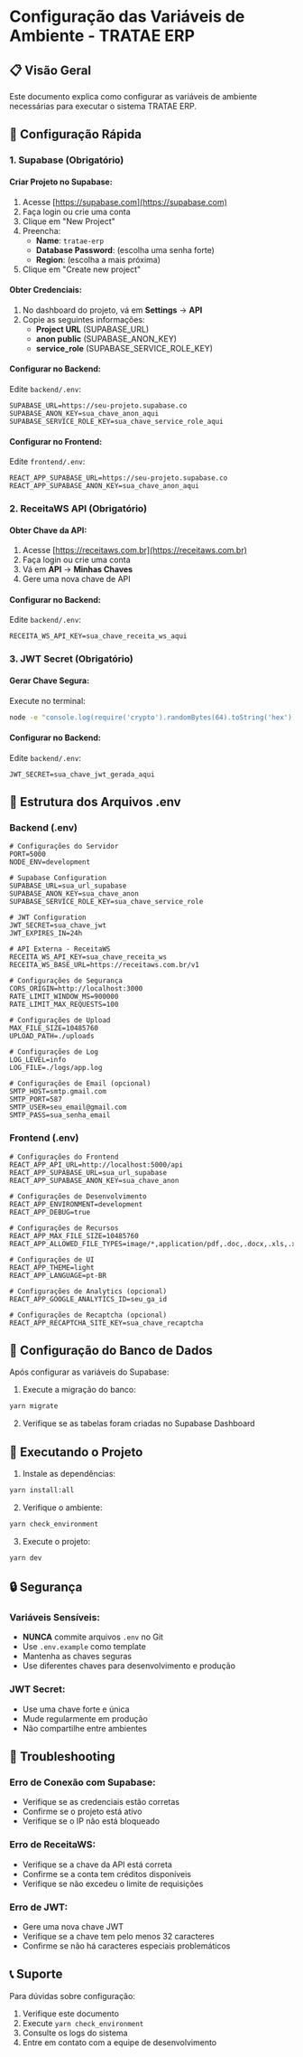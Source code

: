 # Configuração das Variáveis de Ambiente - TRATAE ERP

## 📋 Visão Geral

Este documento explica como configurar as variáveis de ambiente necessárias para executar o sistema TRATAE ERP.

## 🚀 Configuração Rápida

### 1. Supabase (Obrigatório)

#### Criar Projeto no Supabase:
1. Acesse [https://supabase.com](https://supabase.com)
2. Faça login ou crie uma conta
3. Clique em "New Project"
4. Preencha:
   - **Name**: `tratae-erp`
   - **Database Password**: (escolha uma senha forte)
   - **Region**: (escolha a mais próxima)
5. Clique em "Create new project"

#### Obter Credenciais:
1. No dashboard do projeto, vá em **Settings** → **API**
2. Copie as seguintes informações:
   - **Project URL** (SUPABASE_URL)
   - **anon public** (SUPABASE_ANON_KEY)
   - **service_role** (SUPABASE_SERVICE_ROLE_KEY)

#### Configurar no Backend:
Edite `backend/.env`:
```env
SUPABASE_URL=https://seu-projeto.supabase.co
SUPABASE_ANON_KEY=sua_chave_anon_aqui
SUPABASE_SERVICE_ROLE_KEY=sua_chave_service_role_aqui
```

#### Configurar no Frontend:
Edite `frontend/.env`:
```env
REACT_APP_SUPABASE_URL=https://seu-projeto.supabase.co
REACT_APP_SUPABASE_ANON_KEY=sua_chave_anon_aqui
```

### 2. ReceitaWS API (Obrigatório)

#### Obter Chave da API:
1. Acesse [https://receitaws.com.br](https://receitaws.com.br)
2. Faça login ou crie uma conta
3. Vá em **API** → **Minhas Chaves**
4. Gere uma nova chave de API

#### Configurar no Backend:
Edite `backend/.env`:
```env
RECEITA_WS_API_KEY=sua_chave_receita_ws_aqui
```

### 3. JWT Secret (Obrigatório)

#### Gerar Chave Segura:
Execute no terminal:
```bash
node -e "console.log(require('crypto').randomBytes(64).toString('hex'))"
```

#### Configurar no Backend:
Edite `backend/.env`:
```env
JWT_SECRET=sua_chave_jwt_gerada_aqui
```

## 📁 Estrutura dos Arquivos .env

### Backend (.env)
```env
# Configurações do Servidor
PORT=5000
NODE_ENV=development

# Supabase Configuration
SUPABASE_URL=sua_url_supabase
SUPABASE_ANON_KEY=sua_chave_anon
SUPABASE_SERVICE_ROLE_KEY=sua_chave_service_role

# JWT Configuration
JWT_SECRET=sua_chave_jwt
JWT_EXPIRES_IN=24h

# API Externa - ReceitaWS
RECEITA_WS_API_KEY=sua_chave_receita_ws
RECEITA_WS_BASE_URL=https://receitaws.com.br/v1

# Configurações de Segurança
CORS_ORIGIN=http://localhost:3000
RATE_LIMIT_WINDOW_MS=900000
RATE_LIMIT_MAX_REQUESTS=100

# Configurações de Upload
MAX_FILE_SIZE=10485760
UPLOAD_PATH=./uploads

# Configurações de Log
LOG_LEVEL=info
LOG_FILE=./logs/app.log

# Configurações de Email (opcional)
SMTP_HOST=smtp.gmail.com
SMTP_PORT=587
SMTP_USER=seu_email@gmail.com
SMTP_PASS=sua_senha_email
```

### Frontend (.env)
```env
# Configurações do Frontend
REACT_APP_API_URL=http://localhost:5000/api
REACT_APP_SUPABASE_URL=sua_url_supabase
REACT_APP_SUPABASE_ANON_KEY=sua_chave_anon

# Configurações de Desenvolvimento
REACT_APP_ENVIRONMENT=development
REACT_APP_DEBUG=true

# Configurações de Recursos
REACT_APP_MAX_FILE_SIZE=10485760
REACT_APP_ALLOWED_FILE_TYPES=image/*,application/pdf,.doc,.docx,.xls,.xlsx

# Configurações de UI
REACT_APP_THEME=light
REACT_APP_LANGUAGE=pt-BR

# Configurações de Analytics (opcional)
REACT_APP_GOOGLE_ANALYTICS_ID=seu_ga_id

# Configurações de Recaptcha (opcional)
REACT_APP_RECAPTCHA_SITE_KEY=sua_chave_recaptcha
```

## 🔧 Configuração do Banco de Dados

Após configurar as variáveis do Supabase:

1. Execute a migração do banco:
```bash
yarn migrate
```

2. Verifique se as tabelas foram criadas no Supabase Dashboard

## 🚀 Executando o Projeto

1. Instale as dependências:
```bash
yarn install:all
```

2. Verifique o ambiente:
```bash
yarn check_environment
```

3. Execute o projeto:
```bash
yarn dev
```

## 🔒 Segurança

### Variáveis Sensíveis:
- **NUNCA** commite arquivos `.env` no Git
- Use `.env.example` como template
- Mantenha as chaves seguras
- Use diferentes chaves para desenvolvimento e produção

### JWT Secret:
- Use uma chave forte e única
- Mude regularmente em produção
- Não compartilhe entre ambientes

## 🐛 Troubleshooting

### Erro de Conexão com Supabase:
- Verifique se as credenciais estão corretas
- Confirme se o projeto está ativo
- Verifique se o IP não está bloqueado

### Erro de ReceitaWS:
- Verifique se a chave da API está correta
- Confirme se a conta tem créditos disponíveis
- Verifique se não excedeu o limite de requisições

### Erro de JWT:
- Gere uma nova chave JWT
- Verifique se a chave tem pelo menos 32 caracteres
- Confirme se não há caracteres especiais problemáticos

## 📞 Suporte

Para dúvidas sobre configuração:
1. Verifique este documento
2. Execute `yarn check_environment`
3. Consulte os logs do sistema
4. Entre em contato com a equipe de desenvolvimento
